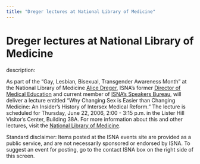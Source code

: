 ```yaml
---
title: "Dreger lectures at National Library of Medicine"
---
```


# Dreger lectures at National Library of Medicine

  
description:  
  


As part of the &#8220;Gay, Lesbian, Bisexual, Transgender Awareness Month&#8221; at the National Library of Medicine [Alice Dreger][1], ISNA&#8217;s former [Director of Medical Education][2] and current member of [ISNA&#8217;s Speakers Bureau][3], will deliver a lecture entitled &#8220;Why Changing Sex is Easier than Changing Medicine: An Insider&#8217;s History of Intersex Medical Reform.&#8221; The lecture is scheduled for Thursday, June 22, 2006, 2:00 - 3:15 p.m. in the Lister Hill Visitor&#8217;s Center, Building 38A. For more information about this and other lectures, visit the [National Library of Medicine][4].

  
  


Standard disclaimer: Items posted at the ISNA events site are provided as a public service, and are not necessarily sponsored or endorsed by ISNA. To suggest an event for posting, go to the contact ISNA box on the right side of this screen.

 [1]: http://www.isna.org/about/alicedreger
 [2]: http://www.isna.org/about/dreger
 [3]: http://www.isna.org/about/speakers/
 [4]: http://www.nlm.nih.gov/hmd/happening/seminars/seminars_2006.html